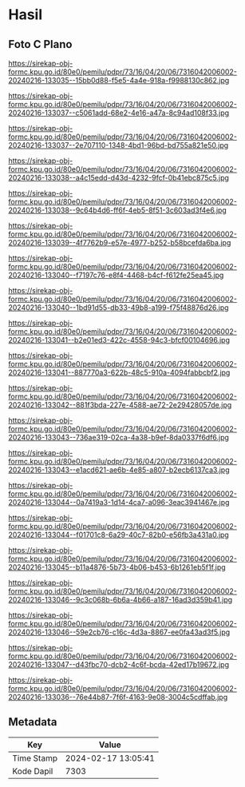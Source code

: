 # Hasil

## Foto C Plano

https://sirekap-obj-formc.kpu.go.id/80e0/pemilu/pdpr/73/16/04/20/06/7316042006002-20240216-133035--15bb0d88-f5e5-4a4e-918a-f9988130c862.jpg

https://sirekap-obj-formc.kpu.go.id/80e0/pemilu/pdpr/73/16/04/20/06/7316042006002-20240216-133037--c5061add-68e2-4e16-a47a-8c94ad108f33.jpg

https://sirekap-obj-formc.kpu.go.id/80e0/pemilu/pdpr/73/16/04/20/06/7316042006002-20240216-133037--2e707110-1348-4bd1-96bd-bd755a821e50.jpg

https://sirekap-obj-formc.kpu.go.id/80e0/pemilu/pdpr/73/16/04/20/06/7316042006002-20240216-133038--a4c15edd-d43d-4232-9fcf-0b41ebc875c5.jpg

https://sirekap-obj-formc.kpu.go.id/80e0/pemilu/pdpr/73/16/04/20/06/7316042006002-20240216-133038--9c64b4d6-ff6f-4eb5-8f51-3c603ad3f4e6.jpg

https://sirekap-obj-formc.kpu.go.id/80e0/pemilu/pdpr/73/16/04/20/06/7316042006002-20240216-133039--4f7762b9-e57e-4977-b252-b58bcefda6ba.jpg

https://sirekap-obj-formc.kpu.go.id/80e0/pemilu/pdpr/73/16/04/20/06/7316042006002-20240216-133040--f7197c76-e8f4-4468-b4cf-f612fe25ea45.jpg

https://sirekap-obj-formc.kpu.go.id/80e0/pemilu/pdpr/73/16/04/20/06/7316042006002-20240216-133040--1bd91d55-db33-49b8-a199-f75f48876d26.jpg

https://sirekap-obj-formc.kpu.go.id/80e0/pemilu/pdpr/73/16/04/20/06/7316042006002-20240216-133041--b2e01ed3-422c-4558-94c3-bfcf00104696.jpg

https://sirekap-obj-formc.kpu.go.id/80e0/pemilu/pdpr/73/16/04/20/06/7316042006002-20240216-133041--887770a3-622b-48c5-910a-4094fabbcbf2.jpg

https://sirekap-obj-formc.kpu.go.id/80e0/pemilu/pdpr/73/16/04/20/06/7316042006002-20240216-133042--881f3bda-227e-4588-ae72-2e29428057de.jpg

https://sirekap-obj-formc.kpu.go.id/80e0/pemilu/pdpr/73/16/04/20/06/7316042006002-20240216-133043--736ae319-02ca-4a38-b9ef-8da0337f6df6.jpg

https://sirekap-obj-formc.kpu.go.id/80e0/pemilu/pdpr/73/16/04/20/06/7316042006002-20240216-133043--e1acd621-ae6b-4e85-a807-b2ecb6137ca3.jpg

https://sirekap-obj-formc.kpu.go.id/80e0/pemilu/pdpr/73/16/04/20/06/7316042006002-20240216-133044--0a7419a3-1d14-4ca7-a096-3eac3941467e.jpg

https://sirekap-obj-formc.kpu.go.id/80e0/pemilu/pdpr/73/16/04/20/06/7316042006002-20240216-133044--f01701c8-6a29-40c7-82b0-e56fb3a431a0.jpg

https://sirekap-obj-formc.kpu.go.id/80e0/pemilu/pdpr/73/16/04/20/06/7316042006002-20240216-133045--b11a4876-5b73-4b06-b453-6b1261eb5f1f.jpg

https://sirekap-obj-formc.kpu.go.id/80e0/pemilu/pdpr/73/16/04/20/06/7316042006002-20240216-133046--9c3c068b-6b6a-4b66-a187-16ad3d359b41.jpg

https://sirekap-obj-formc.kpu.go.id/80e0/pemilu/pdpr/73/16/04/20/06/7316042006002-20240216-133046--59e2cb76-c16c-4d3a-8867-ee0fa43ad3f5.jpg

https://sirekap-obj-formc.kpu.go.id/80e0/pemilu/pdpr/73/16/04/20/06/7316042006002-20240216-133047--d43fbc70-dcb2-4c6f-bcda-42ed17b19672.jpg

https://sirekap-obj-formc.kpu.go.id/80e0/pemilu/pdpr/73/16/04/20/06/7316042006002-20240216-133036--76e44b87-7f6f-4163-9e08-3004c5cdffab.jpg


## Metadata

| Key        | Value               |
| ---------- | ------------------- |
| Time Stamp | 2024-02-17 13:05:41 |
| Kode Dapil | 7303                |



